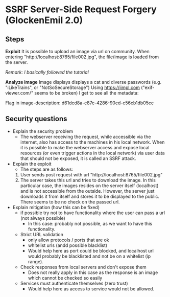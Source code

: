# SSRF Server-Side Request Forgery (GlockenEmil 2.0)

## Steps

**Exploit**
It is possible to upload an image via url on community. When entering "http://localhost:8765/file002.jpg", the file/image is loaded from the server. 

*Remark: I basically followed the tutorial*

**Analyze image**
Image displays displays a cat and diverse passwords (e.g. "iLikeTrains", or "NotSoSecureStorage")
Using https://jimpl.com ("exif-viewer.com/" seems to be broken) I get to see all the metadata: 

Flag in image-description: d61dcd8a-c87c-4286-90cd-c56cb1db05cc 

## Security questions

- Explain the security problem
    - The webserver receiving the request, while accessible via the internet, also has access to the machines in his local network. When it is possible to make the webserver access and expose local resources (or even trigger actions in the local network) via user data that should not be exposed, it is called an SSRF attack.
- Explain the exploit
    - The steps are as follows: 
    1. User sends post request with url "http://localhost:8765/file002.jpg" 
    2. The server takes this url and tries to download the image. In this particular case, the images resides on the server itself (localhost) and is not accessible from the outside. However, the server just downloads it from itself and stores it to be displayed to the public. There seems to be no check on the passed url.
- Explain mitigation (how this can be fixed)
    - if possible try not to have functionality where the user can pass a url  (not always possible)
        - In this case: probably not possible, as we want to have this functionality. 
    - Strict URL validation 
        - only allow protocols / ports that are ok
        - whitelist urls (andd possible blacklist)
        - Would help here as port could be blocked, and localhost url would probably be blacklisted and not be on a whitelist (ip range). 
    - Check responses from local servers and don't expose them
        - Does not really apply in this case as the response is an image which cannot be checked so easily
    - Services must authenticate themselves (zero trust)
        - Would help here as access to service would not be allowed. 
